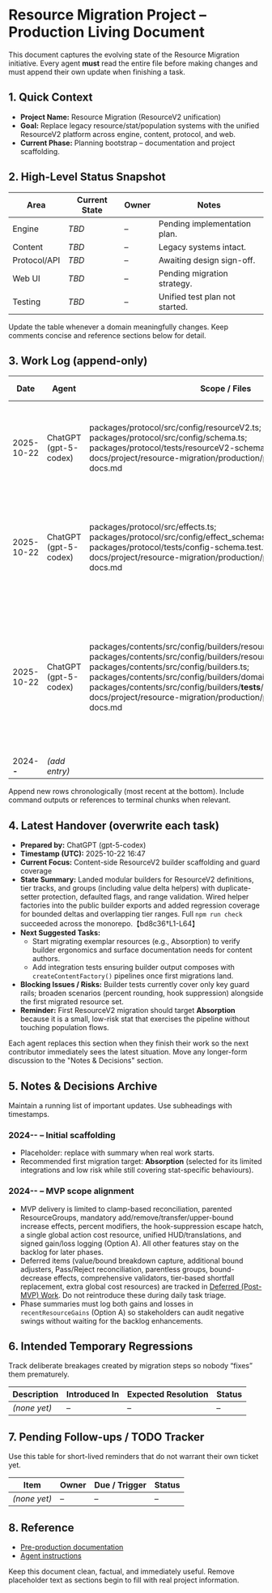 # Resource Migration Project – Production Living Document

This document captures the evolving state of the Resource Migration initiative. Every agent **must** read the entire file before making changes and must append their own update when finishing a task.

## 1. Quick Context

- **Project Name:** Resource Migration (ResourceV2 unification)
- **Goal:** Replace legacy resource/stat/population systems with the unified ResourceV2 platform across engine, content, protocol, and web.
- **Current Phase:** Planning bootstrap – documentation and project scaffolding.

## 2. High-Level Status Snapshot

| Area         | Current State | Owner | Notes                          |
| ------------ | ------------- | ----- | ------------------------------ |
| Engine       | _TBD_         | –     | Pending implementation plan.   |
| Content      | _TBD_         | –     | Legacy systems intact.         |
| Protocol/API | _TBD_         | –     | Awaiting design sign-off.      |
| Web UI       | _TBD_         | –     | Pending migration strategy.    |
| Testing      | _TBD_         | –     | Unified test plan not started. |

Update the table whenever a domain meaningfully changes. Keep comments concise and reference sections below for detail.

## 3. Work Log (append-only)

| Date       | Agent                 | Scope / Files                                                                                                                                                                                                                                                                                                                                                           | Summary of Work                                                                                                                                                                            | Tests & Results                                                                                                                                                                                                     | Follow-up Actions                                                                                        |
| ---------- | --------------------- | ----------------------------------------------------------------------------------------------------------------------------------------------------------------------------------------------------------------------------------------------------------------------------------------------------------------------------------------------------------------------- | ------------------------------------------------------------------------------------------------------------------------------------------------------------------------------------------ | ------------------------------------------------------------------------------------------------------------------------------------------------------------------------------------------------------------------- | -------------------------------------------------------------------------------------------------------- |
| 2025-10-22 | ChatGPT (gpt-5-codex) | packages/protocol/src/config/resourceV2.ts; packages/protocol/src/config/schema.ts; packages/protocol/tests/resourceV2-schema.test.ts; docs/project/resource-migration/production/production-living-docs.md                                                                                                                                                             | Added ResourceV2 schema/module exports plus validation tests for ResourceV2 payloads.                                                                                                      | `npx tsc -p packages/protocol/tsconfig.json --pretty false` (pass); `npx vitest run --config vitest.protocol.config.ts` (pass)                                                                                      | Draft protocol payload integration plan building on new schema artifacts.                                |
| 2025-10-22 | ChatGPT (gpt-5-codex) | packages/protocol/src/effects.ts; packages/protocol/src/config/effect_schemas.ts; packages/protocol/tests/config-schema.test.ts; docs/project/resource-migration/production/production-living-docs.md                                                                                                                                                                   | Added effect metadata fields (rounding, reconciliation, hook suppression) plus schema validation and regression coverage.                                                                  | `npx tsc -p packages/protocol/tsconfig.json --pretty false` (pass); `npx vitest run --config vitest.protocol.config.ts` (pass); `npm run check -- --filter protocol` (fails: npm-run-all does not support --filter) | Align check workflow to support protocol-only runs or update task instructions.                          |
| 2025-10-22 | ChatGPT (gpt-5-codex) | packages/contents/src/config/builders/resourceV2/\*_/_.ts; packages/contents/src/config/builders/resourceV2Builder.ts; packages/contents/src/config/builders.ts; packages/contents/src/config/builders/domain/index.ts; packages/contents/src/config/builders/**tests**/resourceV2Builder.test.ts; docs/project/resource-migration/production/production-living-docs.md | Added ResourceV2 builder suite (definitions, tier tracks, groups, value deltas), wired public helpers, and documented guardrail coverage for duplicate setters, bounds, and tier ordering. | `npm run check` (pass)【bd8c36†L1-L64】                                                                                                                                                                             | Extend content authoring guidance with examples once downstream migrations begin consuming the builders. |
| 2024-**-** | _(add entry)_         |                                                                                                                                                                                                                                                                                                                                                                         |                                                                                                                                                                                            |                                                                                                                                                                                                                     |                                                                                                          |

Append new rows chronologically (most recent at the bottom). Include command outputs or references to terminal chunks when relevant.

## 4. Latest Handover (overwrite each task)

- **Prepared by:** ChatGPT (gpt-5-codex)
- **Timestamp (UTC):** 2025-10-22 16:47
- **Current Focus:** Content-side ResourceV2 builder scaffolding and guard coverage
- **State Summary:** Landed modular builders for ResourceV2 definitions, tier tracks, and groups (including value delta helpers) with duplicate-setter protection, defaulted flags, and range validation. Wired helper factories into the public builder exports and added regression coverage for bounded deltas and overlapping tier ranges. Full `npm run check` succeeded across the monorepo.【bd8c36†L1-L64】
- **Next Suggested Tasks:**
  - Start migrating exemplar resources (e.g., Absorption) to verify builder ergonomics and surface documentation needs for content authors.
  - Add integration tests ensuring builder output composes with `createContentFactory()` pipelines once first migrations land.
- **Blocking Issues / Risks:** Builder tests currently cover only key guard rails; broaden scenarios (percent rounding, hook suppression) alongside the first migrated resource set.
- **Reminder:** First ResourceV2 migration should target **Absorption** because it is a small, low-risk stat that exercises the pipeline without touching population flows.

Each agent replaces this section when they finish their work so the next contributor immediately sees the latest situation. Move any longer-form discussion to the "Notes & Decisions" section.

## 5. Notes & Decisions Archive

Maintain a running list of important updates. Use subheadings with timestamps.

### 2024-**-** – Initial scaffolding

- Placeholder: replace with summary when real work starts.
- Recommended first migration target: **Absorption** (selected for its limited integrations and low risk while still covering stat-specific behaviours).

### 2024-**-** – MVP scope alignment

- MVP delivery is limited to clamp-based reconciliation, parented ResourceGroups, mandatory add/remove/transfer/upper-bound increase effects, percent modifiers, the hook-suppression escape hatch, a single global action cost resource, unified HUD/translations, and signed gain/loss logging (Option A). All other features stay on the backlog for later phases.
- Deferred items (value/bound breakdown capture, additional bound adjusters, Pass/Reject reconciliation, parentless groups, bound-decrease effects, comprehensive validators, tier-based shortfall replacement, extra global cost resources) are tracked in [Deferred (Post-MVP) Work](../pre-production/project-outline.md#5-deferred-post-mvp-work). Do not reintroduce these during daily task triage.
- Phase summaries must log both gains and losses in `recentResourceGains` (Option A) so stakeholders can audit negative swings without waiting for the backlog enhancements.

## 6. Intended Temporary Regressions

Track deliberate breakages created by migration steps so nobody “fixes” them prematurely.

| Description  | Introduced In | Expected Resolution | Status |
| ------------ | ------------- | ------------------- | ------ |
| _(none yet)_ | –             | –                   | –      |

## 7. Pending Follow-ups / TODO Tracker

Use this table for short-lived reminders that do not warrant their own ticket yet.

| Item         | Owner | Due / Trigger | Status |
| ------------ | ----- | ------------- | ------ |
| _(none yet)_ | –     | –             | –      |

## 8. Reference

- [Pre-production documentation](../pre-production/)
- [Agent instructions](./agent-instructions.md)

Keep this document clean, factual, and immediately useful. Remove placeholder text as sections begin to fill with real project information.
